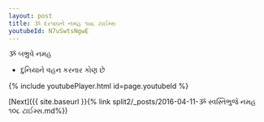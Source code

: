 ```yaml
---
layout: post
title: ૐ દરપાઘને નમહ ૧૦૮ ટાઈમ્સ
youtubeId: N7uSwtsNgwE
---
```

 
 
 ૐ બભ્રુવે નમહ  
 
 -  દુનિયાને વહન કરનાર કોણ છે 
 
  
 
  
 
 
 
 
 
 


{% include youtubePlayer.html id=page.youtubeId %}
 
[Next]({{ site.baseurl }}{% link  split2/_posts/2016-04-11-ૐ સ્વસ્તિભુજે નમહ ૧૦૮ ટાઈમ્સ.md%})
 
